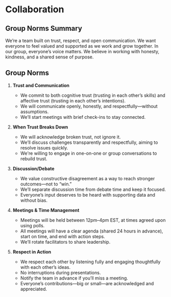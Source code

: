 # Collaboration

<!-- group norms summary -->
## Group Norms Summary

We’re a team built on trust, respect, and open communication. We want everyone to feel valued and supported as we work and grow together.
In our group, everyone’s voice matters. We believe in working with honesty, kindness, and a shared sense of purpose.

<!-- group norms list -->
## Group Norms

1. **Trust and Communication**
   - We commit to both cognitive trust (trusting in each other’s skills) and affective trust (trusting in each other’s          intentions).
   - We will communicate openly, honestly, and respectfully—without assumptions.
   - We’ll start meetings with brief check-ins to stay connected.

2. **When Trust Breaks Down**  
   - We will acknowledge broken trust, not ignore it.
   - We’ll discuss challenges transparently and respectfully, aiming to resolve issues quickly.
   -  We're willing to engage in one-on-one or group conversations to rebuild trust.

3. **Discussion/Debate**  
   - We value constructive disagreement as a way to reach stronger outcomes—not to “win.”
   - We’ll separate discussion time from debate time and keep it focused.
   - Everyone’s input deserves to be heard with supporting data and without bias.

4. **Meetings & Time Management**  
   - Meetings will be held between 12pm–4pm EST, at times agreed upon using polls.
   - All meetings will have a clear agenda (shared 24 hours in advance), start on time, and end with action steps.
   - We’ll rotate facilitators to share leadership.

5. **Respect in Action**  
   -  We respect each other by listening fully and engaging thoughtfully with each other’s ideas.
   -  No interruptions during presentations.
   -  Notify the team in advance if you’ll miss a meeting.
   -  Everyone’s contributions—big or small—are acknowledged and appreciated.
